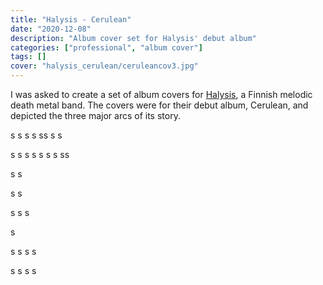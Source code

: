 ```yaml
---
title: "Halysis - Cerulean"
date: "2020-12-08"
description: "Album cover set for Halysis' debut album"
categories: ["professional", "album cover"]
tags: []
cover: "halysis_cerulean/ceruleancov3.jpg"
---
```


I was asked to create a set of album covers for [Halysis](https://www.instagram.com/halysisofficial/), a Finnish melodic death metal band. The covers were for their debut album, Cerulean, and depicted the three major arcs of its story. 

s
s
s
s
ss
s
s

s
s
s
s
s
s
s
ss

s
s

s
s


s
s
s

s



s
s
s
s



s
s
s
s


